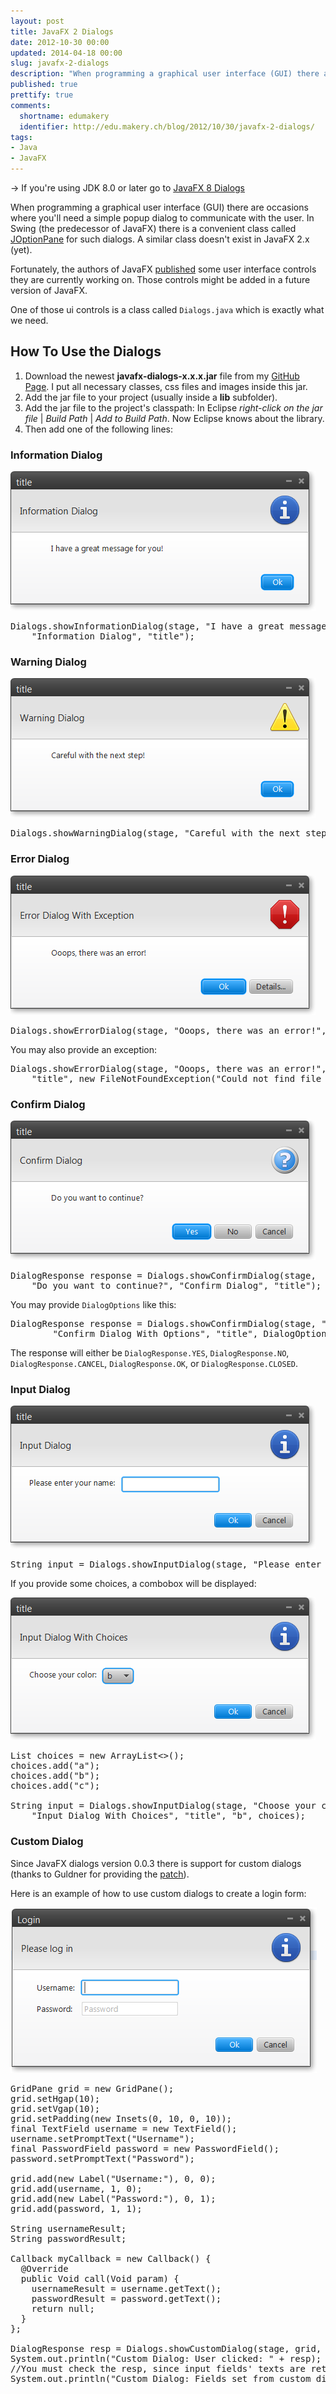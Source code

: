 ```yaml
---
layout: post
title: JavaFX 2 Dialogs
date: 2012-10-30 00:00
updated: 2014-04-18 00:00
slug: javafx-2-dialogs
description: "When programming a graphical user interface (GUI) there are occasions where you'll need a simple popup dialog to communicate with the user."
published: true
prettify: true
comments: 
  shortname: edumakery
  identifier: http://edu.makery.ch/blog/2012/10/30/javafx-2-dialogs/
tags:
- Java
- JavaFX
---
```


<div class="alert alert-info">
  &rarr; If you're using JDK 8.0 or later go to <a href="/blog/javafx-8-dialogs/" class="alert-link">JavaFX 8 Dialogs</a>
</div>

When programming a graphical user interface (GUI) there are occasions where you'll need a simple popup dialog to communicate with the user. In Swing (the predecessor of JavaFX) there is a convenient class called [JOptionPane](http://docs.oracle.com/javase/tutorial/uiswing/components/dialog.html) for such dialogs. A similar class doesn't exist in JavaFX 2.x (yet).

Fortunately, the authors of JavaFX [published](http://fxexperience.com/2012/10/announcing-the-javafx-ui-controls-sandbox/) some user interface controls they are currently working on. Those controls might be added in a future version of JavaFX.

One of those ui controls is a class called `Dialogs.java` which is exactly what we need.


## How To Use the Dialogs

1. Download the newest **javafx-dialogs-x.x.x.jar** file from my [GitHub Page](https://github.com/marcojakob/javafx-ui-sandbox/tree/master/javafx-dialogs/dist). I put all necessary classes, css files and images inside this jar.
2. Add the jar file to your project (usually inside a **lib** subfolder).
3. Add the jar file to the project's classpath: In Eclipse *right-click on the jar file* | *Build Path* | *Add to Build Path*. Now Eclipse knows about the library.
4. Then add one of the following lines:


### Information Dialog

![JavaFX Information Dialog](/assets/blog/12-10-30-javafx-2-dialogs/javafx-information-dialog.png)

<pre class="prettyprint lang-java">
Dialogs.showInformationDialog(stage, "I have a great message for you!", 
    "Information Dialog", "title");
</pre>


### Warning Dialog

![JavaFX Warning Dialog](/assets/blog/12-10-30-javafx-2-dialogs/javafx-warning-dialog.png)

<pre class="prettyprint lang-java">
Dialogs.showWarningDialog(stage, "Careful with the next step!", "Warning Dialog", "title");
</pre>

### Error Dialog

![JavaFX Error Dialog](/assets/blog/12-10-30-javafx-2-dialogs/javafx-error-dialog.png)

<pre class="prettyprint lang-java">
Dialogs.showErrorDialog(stage, "Ooops, there was an error!", "Error Dialog", "title");
</pre>

You may also provide an exception:

<pre class="prettyprint lang-java">
Dialogs.showErrorDialog(stage, "Ooops, there was an error!", "Error Dialog With Exception", 
    "title", new FileNotFoundException("Could not find file blabla.txt"));
</pre>

### Confirm Dialog

![JavaFX Confirm Dialog](/assets/blog/12-10-30-javafx-2-dialogs/javafx-confirm-dialog.png)

<pre class="prettyprint lang-java">
DialogResponse response = Dialogs.showConfirmDialog(stage, 
    "Do you want to continue?", "Confirm Dialog", "title");
</pre>

You may provide `DialogOptions` like this:

<pre class="prettyprint lang-java">
DialogResponse response = Dialogs.showConfirmDialog(stage, "Are you ok with this?", 
		"Confirm Dialog With Options", "title", DialogOptions.OK_CANCEL);
</pre>

The response will either be `DialogResponse.YES`, `DialogResponse.NO`, `DialogResponse.CANCEL`, `DialogResponse.OK`, or `DialogResponse.CLOSED`.


### Input Dialog

![JavaFX Input Dialog](/assets/blog/12-10-30-javafx-2-dialogs/javafx-input-dialog.png)

<pre class="prettyprint lang-java">
String input = Dialogs.showInputDialog(stage, "Please enter your name:", "Input Dialog", "title");
</pre>

If you provide some choices, a combobox will be displayed:

![JavaFX Input Dialog with Choices](/assets/blog/12-10-30-javafx-2-dialogs/javafx-input-dialog-choices.png)

<pre class="prettyprint lang-java">
List<String> choices = new ArrayList<>();
choices.add("a");
choices.add("b");
choices.add("c");
		
String input = Dialogs.showInputDialog(stage, "Choose your color:", 
    "Input Dialog With Choices", "title", "b", choices);
</pre>


### Custom Dialog

Since JavaFX dialogs version 0.0.3 there is support for custom dialogs (thanks to Guldner for providing the [patch](https://github.com/marcojakob/javafx-ui-sandbox/pull/7)).

Here is an example of how to use custom dialogs to create a login form:

![JavaFX Custom Dialog](/assets/blog/12-10-30-javafx-2-dialogs/javafx-custom-dialog.png)

<pre class="prettyprint lang-java">
GridPane grid = new GridPane();
grid.setHgap(10);
grid.setVgap(10);
grid.setPadding(new Insets(0, 10, 0, 10));
final TextField username = new TextField(); 
username.setPromptText("Username");
final PasswordField password = new PasswordField(); 
password.setPromptText("Password");

grid.add(new Label("Username:"), 0, 0);
grid.add(username, 1, 0);
grid.add(new Label("Password:"), 0, 1);
grid.add(password, 1, 1);

String usernameResult;
String passwordResult;

Callback<Void, Void> myCallback = new Callback<Void, Void>() {
  @Override
  public Void call(Void param) {
    usernameResult = username.getText();
    passwordResult = password.getText();
    return null;
  }
};

DialogResponse resp = Dialogs.showCustomDialog(stage, grid, "Please log in", "Login", DialogOptions.OK_CANCEL, myCallback);
System.out.println("Custom Dialog: User clicked: " + resp);
//You must check the resp, since input fields' texts are returned regardless of what button was pressed. (ie. If user clicked 'Cancel' disregard the input) 
System.out.println("Custom Dialog: Fields set from custom dialog: " + usernameResult + "/" + passwordResult);
</pre>

